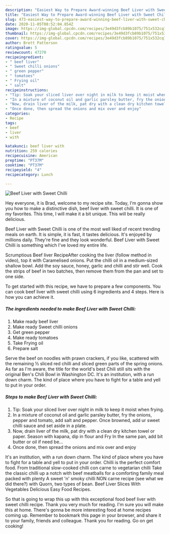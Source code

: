 ```yaml
---
description: "Easiest Way to Prepare Award-winning Beef Liver with Sweet Chilli"
title: "Easiest Way to Prepare Award-winning Beef Liver with Sweet Chilli"
slug: 473-easiest-way-to-prepare-award-winning-beef-liver-with-sweet-chilli
date: 2020-11-05T08:52:04.854Z
image: https://img-global.cpcdn.com/recipes/3e49d3fcb89b1075/751x532cq70/beef-liver-with-sweet-chilli-recipe-main-photo.jpg
thumbnail: https://img-global.cpcdn.com/recipes/3e49d3fcb89b1075/751x532cq70/beef-liver-with-sweet-chilli-recipe-main-photo.jpg
cover: https://img-global.cpcdn.com/recipes/3e49d3fcb89b1075/751x532cq70/beef-liver-with-sweet-chilli-recipe-main-photo.jpg
author: Brett Patterson
ratingvalue: 5
reviewcount: 47270
recipeingredient:
- " beef liver"
- " Sweet chilli onions"
- " green pepper"
- " tomatoes"
- " Frying oil"
- " salt"
recipeinstructions:
- "Tip: Soak your sliced liver over night in milk to keep it moist when frying."
- "In a mixture of coconut oil and garlic parsley butter, fry the onions, pepper and tomato, add salt and pepper. Once browned, add ur sweet chilli sauce and set aside in a plate."
- "Now, drain liver of the milk, pat dry with a clean dry kitchen towel or paper. Season with kapana, dip in flour and Fry In the same pan, add bit butter or oil if need be..."
- "Once done, then spread the onions and mix over and enjoy"
categories:
- Recipe
tags:
- beef
- liver
- with

katakunci: beef liver with 
nutrition: 259 calories
recipecuisine: American
preptime: "PT37M"
cooktime: "PT37M"
recipeyield: "4"
recipecategory: Lunch

---
```



![Beef Liver with Sweet Chilli](https://img-global.cpcdn.com/recipes/3e49d3fcb89b1075/751x532cq70/beef-liver-with-sweet-chilli-recipe-main-photo.jpg)

Hey everyone, it is Brad, welcome to my recipe site. Today, I'm gonna show you how to make a distinctive dish, beef liver with sweet chilli. It is one of my favorites. This time, I will make it a bit unique. This will be really delicious.

Beef Liver with Sweet Chilli is one of the most well liked of recent trending meals on earth. It is simple, it is fast, it tastes delicious. It's enjoyed by millions daily. They're fine and they look wonderful. Beef Liver with Sweet Chilli is something which I've loved my entire life.

Scrumptious Beef liver RecipeAfter cooking the liver (follow method in video), top it with Caramelised onions. Put the chilli oil in a medium-sized shallow bowl. Add the soy sauce, honey, garlic and chilli and stir well. Cook the strips of beef in two batches, then remove them from the pan and set to one side.


To get started with this recipe, we have to prepare a few components. You can cook beef liver with sweet chilli using 6 ingredients and 4 steps. Here is how you can achieve it.

<!--inarticleads1-->

##### The ingredients needed to make Beef Liver with Sweet Chilli:

1. Make ready  beef liver
1. Make ready  Sweet chilli onions
1. Get  green pepper
1. Make ready  tomatoes
1. Take  Frying oil
1. Prepare  salt


Serve the beef on noodles with prawn crackers, if you like, scattered with the remaining ½ sliced red chilli and sliced green parts of the spring onions. As far as I&#39;m aware, the title for the world&#39;s best Chili still sits with the original Ben&#39;s Chili Bowl in Washington DC. It&#39;s an institution, with a run down charm. The kind of place where you have to fight for a table and yell to put in your order. 

<!--inarticleads2-->

##### Steps to make Beef Liver with Sweet Chilli:

1. Tip: Soak your sliced liver over night in milk to keep it moist when frying.
1. In a mixture of coconut oil and garlic parsley butter, fry the onions, pepper and tomato, add salt and pepper. Once browned, add ur sweet chilli sauce and set aside in a plate.
1. Now, drain liver of the milk, pat dry with a clean dry kitchen towel or paper. Season with kapana, dip in flour and Fry In the same pan, add bit butter or oil if need be...
1. Once done, then spread the onions and mix over and enjoy


It&#39;s an institution, with a run down charm. The kind of place where you have to fight for a table and yell to put in your order. Chilli is the perfect comfort food. From traditional slow-cooked chilli con carne to vegetarian chilli Take the classic chilli up a notch with beef meatballs for a comforting family meal packed with plenty A sweet &#39;n&#39; smoky chilli NON carne recipe (see what we did there?) with Quorn, two types of bean. Beef Liver Slices With Vegetables Delicious Easy Food Recipes. 

So that is going to wrap this up with this exceptional food beef liver with sweet chilli recipe. Thank you very much for reading. I'm sure you will make this at home. There's gonna be more interesting food at home recipes coming up. Remember to bookmark this page in your browser, and share it to your family, friends and colleague. Thank you for reading. Go on get cooking!
